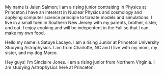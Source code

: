 My name is Jalen Salmon; I am a rising junior contraiting in Physics at Princeton.I have an intererst in Nuclear Physics and cosmology and applying computer science principle to tcreate models and simulations. I live in a small toen in Southern New Jersey with my parents, brother, sister, and cat. I enjoy cooking and will be indepentent in the Fall so that I can make my own food. 

Hello my name is Satuye Lacayo. I am a rising Junior at Princeton University Studying Astrophysics. I am from Charlotte, NC and I live with my mom, my sister, and my dog Marco. 

Hey guys! I'm Sinclaire Jones. I am a rising junior from Northern Virginia. I am studying Astrophysics here at Princeton.